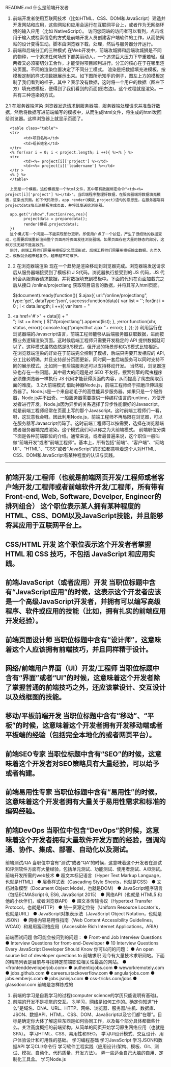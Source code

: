 README.md
什么是前端开发者
1. 前端开发者使用互联网技术（比如HTML、CSS、DOM和JavaScript）建造并开发网站和应用，这些网站和应用会运行在互联网平台上，或者作为无网络环境的输入应用（比如 NativeScript）。
访问您网站的访问者可以看到，点击或用于输入或检索信息的方式是前端开发人员创建客户端软件的工作，从而使网站的设计变得生动。脚本由浏览器下载，处理，然后与服务器分开运行。
2. 前端和后端分工的三种模式
 在Web开发中，前端攻城狮和后端攻城狮是不同的物种，一个追求任何场景下都美丽动人，一个追求巨大压力下举重若轻。但两者又必须密切分工合作，才能使得项目顺利进行。分工的核心在于在哪里渲染页面。不同的渲染位置决定了不同分工模式。
      渲染是把数据填充进模板，按模板定制的样式把数据展示出来。如下图所示知乎的例子，图左上方的模板定制了我们看到的样子，其中？表示没有数据，这时将一个用户的数据（图左下方）填充进模板，便得到了我们看到的页面(图右边)。这个过程就是渲染。一共有三种渲染的方式。

2.1 在服务器端渲染
      浏览器发送请求到服务器端，服务器端处理请求并准备好数据，然后将数据写进前端编写的模板中，从而生成html文件，将生成的html发回给浏览器。这样浏览器上就显示页面了。

      <table class="table">
      <tr>
            <td>项目名称</td>
            <td>组长姓名</td>
      </tr>
      <% for(var i = 0; i < project.length; i ++){ %><% } %>
      <tr>
            <td><%= project[i]['project'] %></td>
            <td><%= project[i]['leadername'] %></td>
      </tr >
      <% } %>
      </table>

      上面是一个模板。这份模板是一个html文件，其中带有数据绑定命令"<td><%= project[i]['project'] %></td>"。当后端程序整理好数据，在服务器端将数据填充模板，渲染出页面。如下代码所示，app.render(模板,project)语句的意思是，在服务器端将projectdata填充进模板生成页面，并将其发送给浏览器。

      app.get("/show",function(req,res){
            projectdata = preparedata();
            render(模板,projectdata);
      })
      这个模式有一个问题——不能实现部分更新。即使用户点了一个按钮，产生了很细微的数据变动，也需要后端重新渲染整个页面再将页面发往浏览器端。如果页面存在大量的静态的部分，这种方式无疑不是高效的。
      同时，前端工程师们需要用模板定义展现形式，后端工程师们需要用模板输出数据。久而久之，模板就会越来越复杂，越来越不可维护。
2. 2 在浏览器端渲染
      现在一个趋势是渲染移动到浏览器完成。浏览器端发送请求后从服务器端接受到了模板和 J S代码。浏览器执行接受到的 JS 代码，JS 代码会从服务器请求数据，并将数据填充到模板中。下面的代码在页面加载完之后从接口 /online/projectlang 获取项目语言的数据，并将其写入html页面。

      $(document).ready(function(){
      $.ajax({
         url:"/online/projectlang",
         type:'get',
         dataType:'json',
         success:function(data){
            var list = '';
            for(int i = 0 ; i < data.length; i ++){
               var item = "<li><a href=\'#\'>"
               + data[i] + "</a></li>";
               list += item;
            }
            $("#projectlang").append(list);
         },
         ;error:function(xhr, status, error){
            console.log("projecthot ajax "+ error);
         },
      });
      })
      利用运行在浏览器端的Javascript语言，前端工程师能够从后端服务器获取数据，进而按照业务逻辑渲染页面。这时候后端工程师只需要开发稳定的 API 提供数据就可以了。这种模式虽然依然是B/S模式，但开发的场景却和C/S模式比较相近。在浏览器端渲染的好处在于前端完全控制了模板，后端只需要开发相应的 API, 分工比较明确。并且支持部分页面更新。同时同一套后端服务可以同时支持不同的展示模式，比如同一套后端服务还可以支持移动开发。
      当然啦，浏览器渲染也存在一些问题。其中最大的问题是对 SEO 不友好。搜索引擎的爬虫程序必须像浏览器一样执行 JS 代码才能获得页面的内容，从而提高了爬虫爬取页面的难度。
   3.2大前端模式
      借助神器Node.js，前端工程师终于把磨爪伸进服务器了。Node.js是一个来自老毛子的高性能异步服务器。如果只是一个服务器，Node.js并不出奇。一般服务器需要提供一种编程语言的runtime，方便开发者进行开发。Node.js因为异步的关系选择了异步性能很好的Javascript，就是前端工程师经常在页面上写的那个Javascript。这时前端工程师们一看，呀，这玩意我会呀。因此利用Node.js，前端工程师不再局限在浏览器，可以在服务器写Javascript代码了。这时前端工程师可以按需要，选择在浏览器端或者服务器端完成渲染。这个模式我们可以称之为大前端模式。
前端职位分类
下面是各种前端职位的介绍。通常来说，或者最普遍来说，这个职位一般叫做“前端开发”或者“前端工程师”。基本上，所有包括“前端”、“客户端”、“网站UI”、“HTML”、“CSS”或者“JavaScript”的职位都意味着这个人对HTML、CSS、DOM和JavaScript有某种程度的认识与实践。
--------------------------------------------------------------------------------
前端开发/工程师（也就是前端网页开发/工程师或者客户端开发/工程师或者前端软件开发/工程师，所有带有Front-end, Web, Software, Develper, Engineer的排列组合）
这个职位表示某人拥有某种程度的HTML、CSS、DOM以及JavaScript技能，并且能够将其应用于互联网平台上。
--------------------------------------------------------------------------------
CSS/HTML 开发
这个职位表示这个开发者者掌握 HTML 和 CSS 技巧，不包括 JavaScript 和应用实践。
--------------------------------------------------------------------------------
前端JavaScript（或者应用）开发
当职位标题中含有“JavaScript应用”的时候，这表示这个开发者应该是一个高级JavaScript开发者，并拥有可以编写高级程序、软件或应用的技能（比如，拥有扎实的前端应用开发经验）。
--------------------------------------------------------------------------------
前端页面设计师
当职位标题中含有“设计师”，这意味着这个人应该拥有前端技巧，并且同样精于设计。
--------------------------------------------------------------------------------
网络/前端用户界面（UI）开发/工程师
当职位标题中含有“界面”或者“UI”的时候，这意味着这个开发者除了掌握普通的前端技巧之外，还应该掌设计、交互设计以及线框图的技能。
--------------------------------------------------------------------------------
移动/平板前端开发
当职位标题中含有“移动”、“平板”的时候，这意味着这个开发者拥有开发移动端或者平板端的经验（包括完全本地化的或者网页平台）。
--------------------------------------------------------------------------------
前端SEO专家
当职位标题中含有“SEO”的时候，这意味着这个开发者对SEO策略具有大量经验，可以给予或者构建。
--------------------------------------------------------------------------------
前端易用性专家
当职位标题中含有“易用性”的时候，这意味着这个开发者拥有大量关于易用性需求和标准的编码经验。
--------------------------------------------------------------------------------
前端DevOps
当职位中包含“DevOps”的时候，这意味着这个开发者拥有大量软件开发方面的经验，强调沟通、协作、集成、部署、自动化以及测试。
--------------------------------------------------------------------------------
前端测试/QA
当职位中含有“测试”或者“QA”的时候，这意味着这个开发者在测试和评测软件方面有大量经验，包括单元测试、功能测试、使用者测试、A/B测试。
前端开发所需的web技术
  ● 超文本标记语言（Hyper Text Markup Language，也就是HTML）
  ● 层叠样式表（Cascading Style Sheets，也就是CSS）
  ● 文档对象模型（Document Object Model，也就是DOM）
  ● JavaScript程序语言（包括ECMAScript 6, ES6, JavaScript 2015）
  ● 网络API（也就是 HTML5 和他的小伙伴们，或者浏览器API）
  ● 超文本传输协议（Hypertext Transfer Protocol，也就是HTTP）
  ● 统一资源定位符（Uniform Resource Locator's，也就是URL）
  ● JavaScript对象表示法（JavaScript Object Notation，也就是JSON）
  ● 网络内容易用性指南（Web Content Accessibility Guidelines，WCAG）和易用富网络应用（Accessible Rich Internet Applications，ARIA）  

前端面试问题
你可能会被问到的问题：
  ● Front-end Job Interview Questions
  ● Interview Questions for front-end-Developer
  ● 10 Interview Questions Every JavaScript Developer Should Know
你可以问的问题：
  ● An open source list of developer questions to
前端求职
现今有大量技术求职网站。下面的精简列表是目前与寻找特定前端职位相关性最高的网站。
  ● <frontenddeveloperjob.com>
  ● authenticjobs.com
  ● weworkremotely.com
  ● jobs.github.com
  ● careers.stackoverflow.com
  ● angularjobs.com
  ● jobs.emberjs.com
  ● jobs.jsninja.com
  ● css-tricks.com/jobs
  ● glassdoor.com
前端是怎样炼成的
1. 前端的学习是自我学习的过程(computer science的学历只能说明有基础)。
2. 前端的开发不是视觉的交互。
3.学习，网络是如何工作的。确定你知道“什么”是域名、DNA、URL、HTTP、网络、浏览器、服务器/主机、数据库、JSON、数据API、HTML、CSS、DOM、JavaScript以及它们都“在哪”。目标是确定你大体了解这些东西是如何协同工作，以及每个部分具体都做些什么。关注高度概括的前端架构。从简单的网页开始学习原生网络应用（也就是SPA）。
学习HTML、CSS、易用性和SEO。
学习UI设计模式、交互设计、用户体验设计和可用性的基础。
学习编程基础
学习JavaScript
学习JSON和数据API
学习CLI/命令行
学习软件工程实践（应用设计/架构、模板、Git、测试、模拟、自动化、代码质量、开发方法）。
弄一些适合自己大脑的自用、定制化工具盒。
学习Node.js
